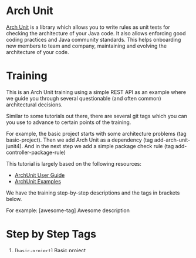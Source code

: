 # Arch Unit

[Arch Unit](https://www.archunit.org) is a library which allows you to write rules as unit tests for checking the architecture of your Java code. It also allows enforcing good coding practices and Java community standards. This helps onboarding new members to team and company, maintaining and evolving the architecture of your code. 

# Training

This is an Arch Unit training using a simple REST API as an example where we guide you through several questionable (and often common) architectural decisions. 

Similar to some tutorials out there, there are several git tags which you can you use to advance to certain points of the training.

For example, the basic project starts with some architecture problems (tag basic-project). Then we add Arch Unit as a dependency (tag add-arch-unit-junit4). And in the next step we add a simple package check rule (tag add-controller-package-rule)

This tutorial is largely based on the following resources:
* [ArchUnit User Guide](https://www.archunit.org/userguide/html/000_Index.html#_introduction)
* [ArchUnit Examples](https://github.com/TNG/ArchUnit)

We have the training step-by-step descriptions and the tags in brackets below. 

For example: [awesome-tag] Awesome description

# Step by Step Tags

1. [`basic-project`] Basic project

2. [`add-arch-unit-junit4`] Adding Arch Unit (jUnit 4) as a dependency

3. Adding simple package checks
* [`add-controller-package-rule`] Controllers
* [`add-service-package-rule`] Services
* [`add-repository-package-rule`] Repositories

4. Using Built-in rules
* [`standard-streams-rule`] Standard streams
* [`generic-exceptions-rule`] Generic Exceptions
* [`logging-rule`] java.util.logging

5. Simple access check
* [`services-access-rule`] Services should only be accessed by controllers and services

6. Simple naming standards and interfaces tests
* [`services-suffix-rule`] Services should be suffixed
* [`interfaces-name-rule`] Interfaces should not be named interfaces
* [`interfaces-package-rule`] Interfaces should not be in the impl package

7. Deprecating classes
* [`deprecating-classes-rule`] No new classes should implement some deprecated interface

8. Package containment (domain)
* [`user-domain-rule`] Classes of the User domain should be in its package

9. Inheritance
* [`concrete-repositories-rule`] Concrete classes that implement the CrudRepository interface should be suffixed Repository

10. Dependency
* [`user-dependency-rule`] Class User should only be used by User-related classes (UserController, UserService, UserRepository, and so on)

# Contact

I hope you enjoy it!

Any feedbacks are welcome!

fernando.afb@gmail.com